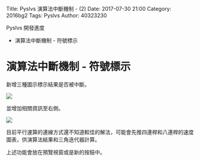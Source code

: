 Title: Pyslvs 演算法中斷機制 - (2)
Date: 2017-07-30 21:00
Category: 2016bg2
Tags: Pyslvs
Author: 40323230

Pyslvs 開發進度

+ 演算法中斷機制 - 符號標示

<!-- PELICAN_END_SUMMARY -->

演算法中斷機制 - 符號標示
===

新增三種圖示標示結果是否被中斷。

![](https://raw.githubusercontent.com/coursemdetw/project_site_files/gh-pages/files/pyslvs/17_07_30_01.png)

並增加相關資訊至右側。

![](https://raw.githubusercontent.com/coursemdetw/project_site_files/gh-pages/files/pyslvs/17_07_30_02.png)

目前平行運算的連線方式還不知道較佳的解法，可能會先推四連桿和八連桿的速度圖表，供演算法結果和三角迭代器計算。

上述功能會放在預覽視窗或是新的按鈕中。